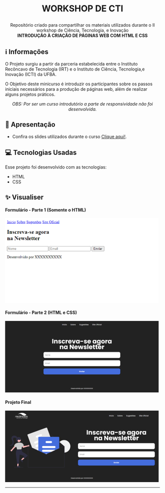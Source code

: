# <p align="center">WORKSHOP DE CTI</p>

<p align="center">
  Repositório criado para compartilhar os materiais utilizados durante o II workshop de Ciência, Tecnologia, e Inovação <br>
  <strong>INTRODUÇÃO À CRIAÇÃO DE PÁGINAS WEB COM HTML E CSS</strong>
 <br>
 
## ℹ️ Informações
O Projeto surgiu a partir da parceria estabelecida entre o Instituto Recôncavo de Tecnologia (IRT) e o Instituto de Ciência, Tecnologia,e Inovação (ICTI) da UFBA.

O Objetivo deste minicurso é introduzir os participantes sobre os passos iniciais necessários para a produção de páginas web, além de realizar alguns projetos práticos.

<p align="center">
<i>OBS: Por ser um curso introdutório a parte de responsividade não foi desenvolvida.</i>

## 🎌 Apresentação
- Confira os slides utilizados durante o curso [Clique aqui!](https://www.canva.com/design/DAFNkJaI29Q/KZu8jc8hdUPhBtKN6alZWw/view?utm_content=DAFNkJaI29Q&utm_campaign=designshare&utm_medium=link&utm_source=publishpresent).

## 💻 Tecnologias Usadas

Esse projeto foi desenvolvido com as tecnologias:

- HTML
- CSS

## ✨ Visualiser

<h4> Formulário - Parte 1 (Somente o HTML)</h4>
<a href="http://workshopcti-p1.vercel.app">
  <img src="https://raw.githubusercontent.com/antonioscn/workshopCTI/main/imgs/projeto1.png" width="500"/>
</a>

 <h4> Formulário - Parte 2 (HTML e CSS)</h4>
 <a href="http://workshopcti-p2.vercel.app">
 <img src="https://raw.githubusercontent.com/antonioscn/workshopCTI/main/imgs/projeto2.png" width="500"/>
 </a>

<h4> Projeto Final</h4>
<a href="http://workshopcti-final.vercel.app"> 
<img src="https://raw.githubusercontent.com/antonioscn/workshopCTI/main/imgs/projetofinal.png" alt="drawing" width="500"/>
</a>


---
